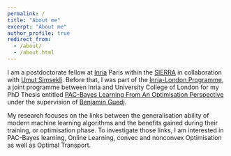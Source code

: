 ```yaml
---
permalink: /
title: "About me"
excerpt: "About me"
author_profile: true
redirect_from: 
  - /about/
  - /about.html
---
```


I am a postdoctorate fellow at [Inria](https://www.inria.fr/en) Paris within the [SIERRA](https://sierra-mlopt.github.io/) in collaboration with [Umut Simsekli](https://www.di.ens.fr/umut.simsekli/). Before that, I was part of the [Inria-London Programme](http://london.inria.fr/home/), a joint programme between Inria and University College of London for my PhD Thesis entitled [PAC-Bayes Learning From An Optimisation Perspective](../files/139903_HADDOUCHE_2024_archivage-2.pdf) under the supervision of [Benjamin Guedj](https://bguedj.github.io/). 

My research focuses on the links between the generalisation ability of modern machine learning algorithms and the benefits gained during their training, or optimisation phase. To investigate those links, I am interested in PAC-Bayes learning, Online Learning, convec and nonconvex Optimisation as well as Optimal Transport.

